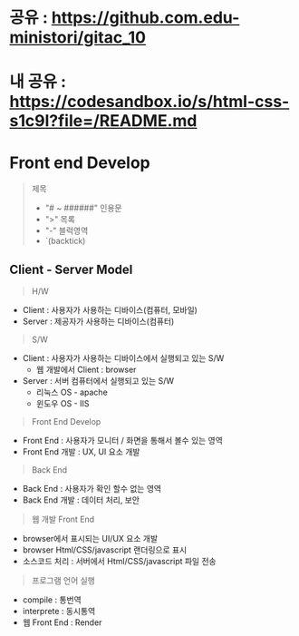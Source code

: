 # 공유 : https://github.com.edu-ministori/gitac_10

# 내 공유 : https://codesandbox.io/s/html-css-s1c9l?file=/README.md

# Front end Develop

> 제목
>
> - "# ~ ######"
>   인용문
> - ">"
>   목록
> - "-"
>   블럭영역
> - `(backtick)

## Client - Server Model

> H/W

- Client : 사용자가 사용하는 디바이스(컴퓨터, 모바일)
- Server : 제공자가 사용하는 디바이스(컴퓨터)

> S/W

- Client : 사용자가 사용하는 디바이스에서 실행되고 있는 S/W
  - 웹 개발에서 Client : browser
- Server : 서버 컴퓨터에서 실행되고 있는 S/W
  - 리눅스 OS - apache
  - 윈도우 OS - IIS

> Front End Develop

- Front End : 사용자가 모니터 / 화면을 통해서 볼수 있는 영역
- Front End 개발 : UX, UI 요소 개발

> Back End

- Back End : 사용자가 확인 할수 없는 영역
- Back End 개발 : 데이터 처리, 보안

> 웹 개발 Front End

- browser에서 표시되는 UI/UX 요소 개발
- browser Html/CSS/javascript 랜더링으로 표시
- 소스코드 처리 : 서버에서 Html/CSS/javascript 파일 전송

> 프로그램 언어 실행

- compile : 통번역
- interprete : 동시통역
- 웹 Front End : Render
